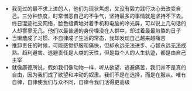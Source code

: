 - 我见过的最不求上进的人，他们为现状焦虑，又没有毅力践行决心去改变自己。三分钟热度，时常憎恶自己的不争气，坚持最多的事情就是坚持不下去。终日混迹社交网络，脸色蜡黄地对着手机和电脑的冷光屏，可以说上几句话的人却寥寥无几。他们以最普通的身份埋没在人群中，却过着最最煎熬的日子
- 当懒散成了习惯、不自律成了生活的常态，我却发现自己越来越痛苦
- 推卸责任的时候，可能感觉舒服和痛快，但却永远无法进步、心智永远无法成熟。趋利避害、逃避责任是人类的天性，但是每个人的人生轨迹，都是由自己主宰
- 就像康德所说，假如我们像动物一样，听从欲望、逃避痛苦，我们并不是真的自由，因为我们成了欲望和冲动的奴隶。我们不是在选择，而是在服从。唯有自律，自律使我们与众不同，自律令我们活得更高级